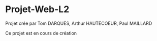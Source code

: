 # Projet-Web-L2
Projet crée par Tom DARQUES, Arthur HAUTECOEUR, Paul MAILLARD

Ce projet est en cours de création
